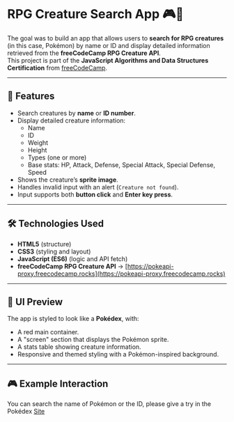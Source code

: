 # RPG Creature Search App 🎮🐉  
 
The goal was to build an app that allows users to **search for RPG creatures** (in this case, Pokémon) by name or ID and display detailed information retrieved from the **freeCodeCamp RPG Creature API**.  
This project is part of the **JavaScript Algorithms and Data Structures Certification** from [freeCodeCamp](https://www.freecodecamp.org/). 

---

## 📌 Features  

- Search creatures by **name** or **ID number**.  
- Display detailed creature information:  
  - Name  
  - ID  
  - Weight  
  - Height  
  - Types (one or more)  
  - Base stats: HP, Attack, Defense, Special Attack, Special Defense, Speed  
- Shows the creature’s **sprite image**.  
- Handles invalid input with an alert (`Creature not found`).  
- Input supports both **button click** and **Enter key press**.  

---

## 🛠️ Technologies Used  

- **HTML5** (structure)  
- **CSS3** (styling and layout)  
- **JavaScript (ES6)** (logic and API fetch)  
- **freeCodeCamp RPG Creature API** → [https://pokeapi-proxy.freecodecamp.rocks](https://pokeapi-proxy.freecodecamp.rocks)  

---

## 🎨 UI Preview  

The app is styled to look like a **Pokédex**, with:  
- A red main container.  
- A "screen" section that displays the Pokémon sprite.  
- A stats table showing creature information.  
- Responsive and themed styling with a Pokémon-inspired background.  

---

## 🎮 Example Interaction  
You can search the name of Pokémon or the ID, please give a try in the Pokédex [Site](https://1nventors.github.io/Pokedex/)



